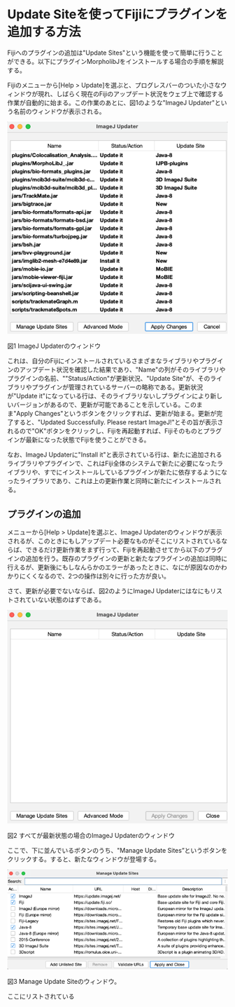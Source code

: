 # Update Siteを使ってFijiにプラグインを追加する方法



Fijiへのプラグインの追加は"Update Sites"という機能を使って簡単に行うことができる。以下にプラグインMorpholibJをインストールする場合の手順を解説する。

Fijiのメニューから[Help > Update]を選ぶと、プログレスバーのついた小さなウィンドウが現れ、しばらく現在のFijiのアップデート状況をウェブ上で確認する作業が自動的に始まる。この作業のあとに、図1のような"ImageJ Updater"という名前のウィンドウが表示される。

![image-20241020173940739](figs/ImageJUpdaterWindow.png)

図1 ImageJ Updaterのウィンドウ



これは、自分のFijiにインストールされているさまざまなライブラリやプラグインのアップデート状況を確認した結果であり、"Name"の列がそのライブラリやプラグインの名前、""Status/Action"が更新状況、"Update Site"が、そのライブラリやプラグインが管理されているサーバーの略称である。更新状況が"Update it"になっている行は、そのライブラリないしプラグインにより新しいバージョンがあるので、更新が可能であることを示している。このまま"Apply Changes"というボタンをクリックすれば、更新が始まる。更新が完了すると、"Updated Successfully. Please restart ImageJ!"とその旨が表示されるので"OK"ボタンをクリックし、Fijiを再起動すれば、Fijiそのものとプラグインが最新になった状態でFijiを使うことができる。

なお、ImageJ Updaterに"Install it"と表示されている行は、新たに追加されるライブラリやプラグインで、これはFiji全体のシステムで新たに必要になったライブラリや、すでにインストールしているプラグインが新たに依存するようになったライブラリであり、これは上の更新作業と同時に新たにインストールされる。



## プラグインの追加



メニューから[Help > Update]を選ぶと、ImageJ Updaterのウィンドウが表示されるが、このときにもしアップデート必要なものがそこにリストされているならば、できるだけ更新作業をまず行って、Fijiを再起動させてから以下のプラグインの追加を行う。既存のプラグインの更新と新たなプラグインの追加は同時に行えるが、更新後にもしなんらかのエラーがあったときに、なにが原因なのかわかりにくくなるので、2つの操作は別々に行った方が良い。

さて、更新が必要でないならば、図2のようにImageJ Updaterにはなにもリストされていない状態のはずである。

![image-20241020175549102](figs/ImageJUpdaterWindow_NoUpatesNeeded.png)

図2 すべてが最新状態の場合のImageJ Updaterのウィンドウ

ここで、下に並んでいるボタンのうち、"Manage Update Sites”というボタンをクリックする。すると、新たなウィンドウが登場する。

![image-20241020175831820](figs/ManageUpdateSitesWindow.png)

図3 Manage Update Siteのウィンドウ。



ここにリストされている



